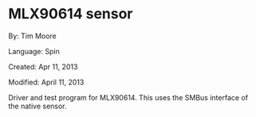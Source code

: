 # MLX90614 sensor

By: Tim Moore

Language: Spin

Created: Apr 11, 2013

Modified: April 11, 2013

Driver and test program for MLX90614. This uses the SMBus interface of the native sensor.

